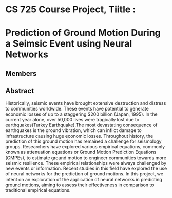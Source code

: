 # CS 725 Course Project, Tiitle :
# Prediction of Ground Motion During a Seimsic Event using Neural Networks

## Members

## Abstract
Historically, seismic events have brought extensive destruction and distress to communities worldwide. These events have potential to generate economic losses of up to a staggering $200 billion (Japan, 1995). In the current year alone, over 50,000 lives were tragically lost due to earthquakes(Turkey Earthquake).The most devastating consequence of earthquakes is the ground vibration, which can inflict damage to infrastructure causing huge economic losses. Throughout history, the prediction of this ground motion has remained a challenge for seismology groups. Researchers have explored various empirical equations, commonly known as attenuation equations or Ground Motion Prediction Equations (GMPEs), to estimate ground motion to engineer communities towards more seismic resilience. These empirical relationships were always challenged by new events or information. Recent studies in this field have explored the use of neural networks for the prediction of ground motions. In this project, we intent on an exploration of the application of neural networks in predicting ground motions, aiming to assess their effectiveness in comparison to traditional empirical equations.
